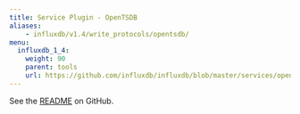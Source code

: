 ```yaml
---
title: Service Plugin - OpenTSDB
aliases:
    - influxdb/v1.4/write_protocols/opentsdb/
menu:
  influxdb_1_4:
    weight: 90
    parent: tools
    url: https://github.com/influxdb/influxdb/blob/master/services/opentsdb/README.md
---
```


See the [README](https://github.com/influxdata/influxdb/blob/master/services/opentsdb/README.md) on GitHub.
